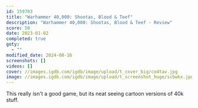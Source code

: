```yaml
---
id: 159703
title: "Warhammer 40,000: Shootas, Blood & Teef"
description: "Warhammer 40,000: Shootas, Blood & Teef - Review"
score: 50
date: 2023-01-02
completed: true
goty:
  - ""
modified_date: 2024-08-16
screenshots: []
videos: []
cover: //images.igdb.com/igdb/image/upload/t_cover_big/co4tav.jpg
image: //images.igdb.com/igdb/image/upload/t_screenshot_huge/scbwkx.jpg
---
```

This really isn't a good game, but its neat seeing cartoon versions of 40k stuff.